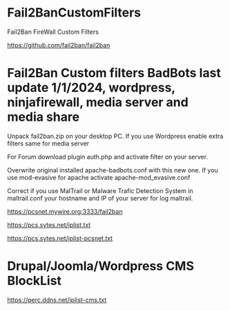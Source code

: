 # Fail2BanCustomFilters
Fail2Ban FireWall Custom Filters

https://github.com/fail2ban/fail2ban

# Fail2Ban Custom filters BadBots last update 1/1/2024, wordpress, ninjafirewall, media server and media share

Unpack fail2ban.zip on your desktop PC. If you use Wordpress enable extra filters same for media server

For Forum download plugin auth.php and activate filter on your server.

Overwrite original installed apache-badbots.conf with this new one. If you use mod-evasive for apache activate apache-mod_evasive.conf

Correct if you use MalTrail or Malware Trafic Detection System in maltrail.conf your hostname and IP of your server for log maltrail.

https://pcsnet.mywire.org:3333/fail2ban

https://pcs.sytes.net/iplist.txt

https://pcs.sytes.net/iplist-pcsnet.txt

# Drupal/Joomla/Wordpress CMS BlockList

https://perc.ddns.net/iplist-cms.txt


